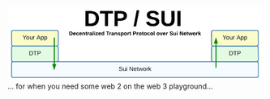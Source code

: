 
![Home](images/../assets/images/home_top.png)
... for when you need some web 2 on the web 3 playground...